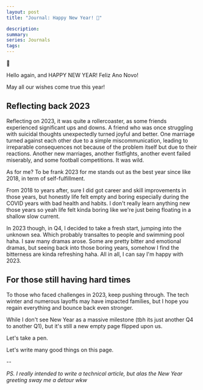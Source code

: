 ```yaml
---
layout: post
title: "Journal: Happy New Year! 🎉"

description:
summary:
series: Journals
tags:
---
```


🎉

Hello again, and HAPPY NEW YEAR! Feliz Ano Novo!

May all our wishes come true this year!

## Reflecting back 2023
Reflecting on 2023, it was quite a rollercoaster, as some friends experienced significant ups and downs. A friend who was once struggling with suicidal thoughts unexpectedly turned joyful and better. One marriage turned against each other due to a simple miscommunication, leading to irreparable consequences not because of the problem itself but due to their reactions. Another new marriages, another fistfights, another event failed miserably, and some football competitions. It was wild.

As for me? To be frank 2023 for me stands out as the best year since like 2018, in term of self-fulfillment. 

From 2018 to years after, sure I did got career and skill improvements in those years, but honestly life felt empty and boring especially during the COVID years with bad health and habits. I don't really learn anything new those years so yeah life felt kinda boring like we're just being floating in a shallow slow current.

In 2023 though, in Q4, I decided to take a fresh start, jumping into the unknown sea. Which probably transaltes to people and swimming pool haha. I saw many dramas arose. Some are pretty bitter and emotional dramas, but seeing back into those boring years, somehow I find the bitterness are kinda refreshing haha. All in all, I can say I'm happy with 2023.

## For those still having hard times
To those who faced challenges in 2023, keep pushing through. The tech winter and numerous layoffs may have impacted families, but I hope you regain everything and bounce back even stronger.

While I don't see New Year as a massive milestone (tbh its just another Q4 to another Q1), but it's still a new empty page flipped upon us.

Let's take a pen.

Let's write many good things on this page.

-- 

*PS. I really intended to write a technical article, but alas the New Year greeting sway me a detour wkw*